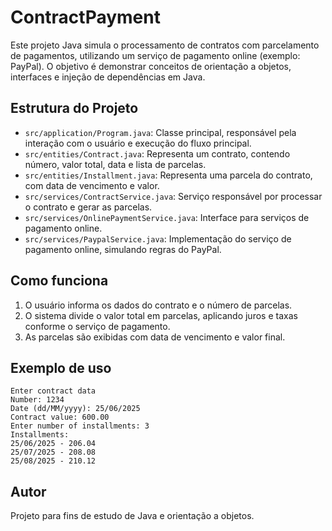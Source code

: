 # ContractPayment

Este projeto Java simula o processamento de contratos com parcelamento de pagamentos, utilizando um serviço de pagamento online (exemplo: PayPal). O objetivo é demonstrar conceitos de orientação a objetos, interfaces e injeção de dependências em Java.

## Estrutura do Projeto

- `src/application/Program.java`: Classe principal, responsável pela interação com o usuário e execução do fluxo principal.
- `src/entities/Contract.java`: Representa um contrato, contendo número, valor total, data e lista de parcelas.
- `src/entities/Installment.java`: Representa uma parcela do contrato, com data de vencimento e valor.
- `src/services/ContractService.java`: Serviço responsável por processar o contrato e gerar as parcelas.
- `src/services/OnlinePaymentService.java`: Interface para serviços de pagamento online.
- `src/services/PaypalService.java`: Implementação do serviço de pagamento online, simulando regras do PayPal.

## Como funciona

1. O usuário informa os dados do contrato e o número de parcelas.
2. O sistema divide o valor total em parcelas, aplicando juros e taxas conforme o serviço de pagamento.
3. As parcelas são exibidas com data de vencimento e valor final.

## Exemplo de uso

```
Enter contract data
Number: 1234
Date (dd/MM/yyyy): 25/06/2025
Contract value: 600.00
Enter number of installments: 3
Installments:
25/06/2025 - 206.04
25/07/2025 - 208.08
25/08/2025 - 210.12
```

## Autor

Projeto para fins de estudo de Java e orientação a objetos.
